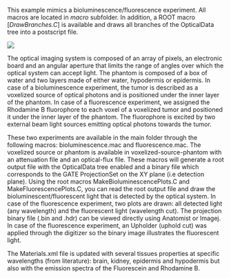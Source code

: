This example mimics a bioluminescence/fluorescence experiment. 
All macros are located in *macro* subfolder. 
In addition, a ROOT macro [*DrawBranches.C*] is available and draws all branches of the OpticalData tree into a postscript file.

![](http://wiki.opengatecollaboration.org/images/8/8c/OpticalImaging-experiments.png)

The optical imaging system is composed of an array of pixels, an electronic board and an angular aperture that limits the range of angles over which the optical system can accept light. The phantom is composed of a box of water and two layers made of either water, hypodermis or epidermis. In case of a bioluminescence experiment, the tumor is described as a voxelized source of optical photons and is positioned under the inner layer of the phantom. In case of a fluorescence experiment, we assigned the Rhodamine B fluorophore to each voxel of a voxelized tumor and positioned it under the inner layer of the phantom. The fluorophore is excited by two external beam light sources emitting optical photons towards the tumor.

These two experiments are available in the main folder through the following macros: bioluminescence.mac and fluorescence.mac. 
The voxelized source or phantom is available in voxelized-source-phantom with an attenuation file and an optical-flux file. 
These macros will generate a root output file with the OpticalData tree enabled and a binary file which corresponds to the GATE ProjectionSet 
on the XY plane (i.e detection plane). Using the root macros MakeBioluminescencePlots.C and MakeFluorescencePlots.C, 
you can read the root output file and draw the bioluminescent/fluorescent light that is detected by the optical system. 
In case of the fluorescence experiment, two plots are drawn: all detected light (any wavelength) and the fluorescent light 
(wavelength cut). The projection binary file (.bin and .hdr) can be viewed directly using Anatomist or Imagej. 
In case of the fluorescence experiment, an Upholder (uphold cut) was applied through the digitizer so the binary image illustrates
the fluorescent light.

The Materials.xml file is updated with several tissues properties at specific wavelengths (from literature): brain, kidney, epidermis and hypodermis but also with the emission spectra of the Fluorescein and Rhodamine B. 
